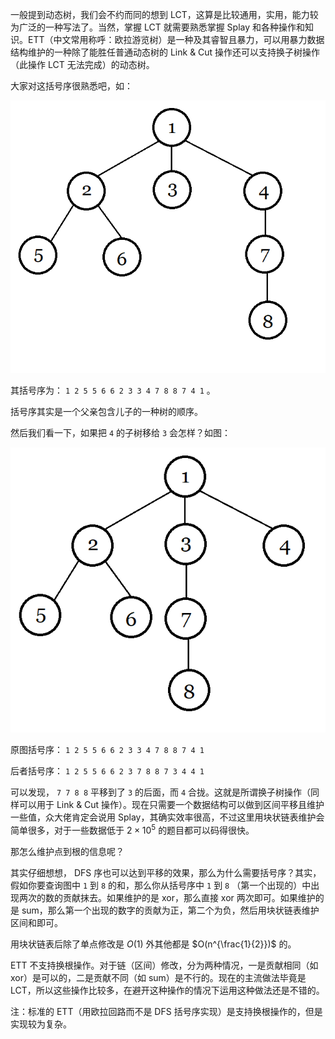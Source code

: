 一般提到动态树，我们会不约而同的想到 LCT，这算是比较通用，实用，能力较为广泛的一种写法了。当然，掌握 LCT 就需要熟悉掌握 Splay 和各种操作和知识。ETT（中文常用称呼：欧拉游览树）是一种及其睿智且暴力，可以用暴力数据结构维护的一种除了能胜任普通动态树的 Link & Cut 操作还可以支持换子树操作（此操作 LCT 无法完成）的动态树。

大家对这括号序很熟悉吧，如：

![](./images/ett1.png)

其括号序为： `1 2 5 5 6 6 2 3 3 4 7 8 8 7 4 1` 。

括号序其实是一个父亲包含儿子的一种树的顺序。

然后我们看一下，如果把 `4` 的子树移给 `3` 会怎样？如图：

![](./images/ett2.png)

原图括号序： `1 2 5 5 6 6 2 3 3 4 7 8 8 7 4 1` 

后者括号序： `1 2 5 5 6 6 2 3 7 8 8 7 3 4 4 1` 

可以发现， `7 7 8 8` 平移到了 `3` 的后面，而 `4` 合拢。这就是所谓换子树操作（同样可以用于 Link & Cut 操作）。现在只需要一个数据结构可以做到区间平移且维护一些值，众大佬肯定会说用 Splay，其确实效率很高，不过这里用块状链表维护会简单很多，对于一些数据低于 $2 \times 10^5$ 的题目都可以码得很快。

那怎么维护点到根的信息呢？

其实仔细想想， DFS 序也可以达到平移的效果，那么为什么需要括号序？其实，假如你要查询图中 `1` 到 `8` 的和，那么你从括号序中 `1` 到 `8` （第一个出现的）中出现两次的数的贡献抹去。如果维护的是 xor，那么直接 xor 两次即可。如果维护的是 sum，那么第一个出现的数字的贡献为正，第二个为负，然后用块状链表维护区间和即可。

用块状链表后除了单点修改是 $O(1)$ 外其他都是 $O(n^{\frac{1}{2}})$ 的。

ETT 不支持换根操作。对于链（区间）修改，分为两种情况，一是贡献相同（如 xor）是可以的，二是贡献不同（如 sum）是不行的。现在的主流做法毕竟是 LCT，所以这些操作比较多，在避开这种操作的情况下运用这种做法还是不错的。

注：标准的 ETT（用欧拉回路而不是 DFS 括号序实现）是支持换根操作的，但是实现较为复杂。
